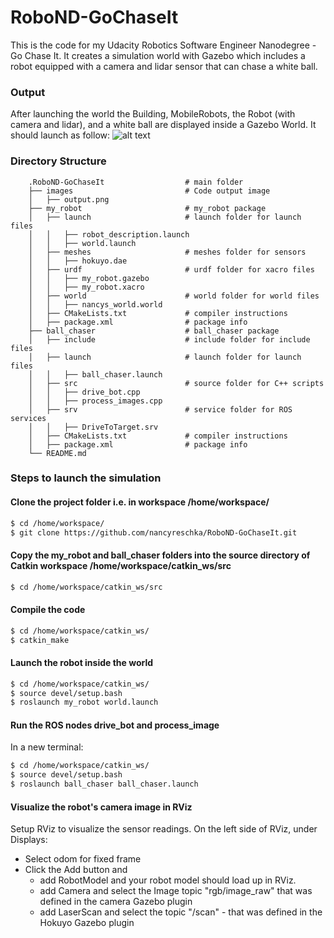 # RoboND-GoChaseIt
This is the code for my Udacity Robotics Software Engineer Nanodegree  - Go Chase It. It creates a simulation world with Gazebo which includes a robot equipped with a camera and lidar sensor that can chase a white ball.

### Output
After launching the world the Building, MobileRobots, the Robot (with camera and lidar), and a white ball are displayed inside a Gazebo World. It should launch as follow:
![alt text](images/output.png)

### Directory Structure
```
    .RoboND-GoChaseIt                  # main folder 
    ├── images                         # Code output image
    │   ├── output.png
    ├── my_robot                       # my_robot package
    │   ├── launch                     # launch folder for launch files
    │   │   ├── robot_description.launch
    │   │   ├── world.launch
    │   ├── meshes                     # meshes folder for sensors
    │   │   ├── hokuyo.dae
    │   ├── urdf                       # urdf folder for xacro files
    │   │   ├── my_robot.gazebo
    │   │   ├── my_robot.xacro
    │   ├── world                      # world folder for world files
    │   │   ├── nancys_world.world
    │   ├── CMakeLists.txt             # compiler instructions
    │   ├── package.xml                # package info
    ├── ball_chaser                    # ball_chaser package
    │   ├── include                    # include folder for include files
    │   ├── launch                     # launch folder for launch files
    │   │   ├── ball_chaser.launch
    │   ├── src                        # source folder for C++ scripts
    │   │   ├── drive_bot.cpp
    │   │   ├── process_images.cpp
    │   ├── srv                        # service folder for ROS services
    │   │   ├── DriveToTarget.srv
    │   ├── CMakeLists.txt             # compiler instructions
    │   ├── package.xml                # package info
    └── README.md
```

### Steps to launch the simulation

#### Clone the project folder i.e. in workspace /home/workspace/
```sh
$ cd /home/workspace/
$ git clone https://github.com/nancyreschka/RoboND-GoChaseIt.git
```

#### Copy the my_robot and ball_chaser folders into the source directory of Catkin workspace /home/workspace/catkin_ws/src

```sh
$ cd /home/workspace/catkin_ws/src
```

#### Compile the code
```sh
$ cd /home/workspace/catkin_ws/
$ catkin_make
```

#### Launch the robot inside the world 
```sh
$ cd /home/workspace/catkin_ws/
$ source devel/setup.bash
$ roslaunch my_robot world.launch
```

#### Run the ROS nodes drive_bot and process_image
In a new terminal:
```sh
$ cd /home/workspace/catkin_ws/
$ source devel/setup.bash
$ roslaunch ball_chaser ball_chaser.launch
```

#### Visualize the robot's camera image in RViz
Setup RViz to visualize the sensor readings. On the left side of RViz, under Displays:

* Select odom for fixed frame
* Click the Add button and
  * add RobotModel and your robot model should load up in RViz.
  * add Camera and select the Image topic "rgb/image_raw" that was defined in the camera Gazebo plugin
  * add LaserScan and select the topic "/scan" - that was defined in the Hokuyo Gazebo plugin